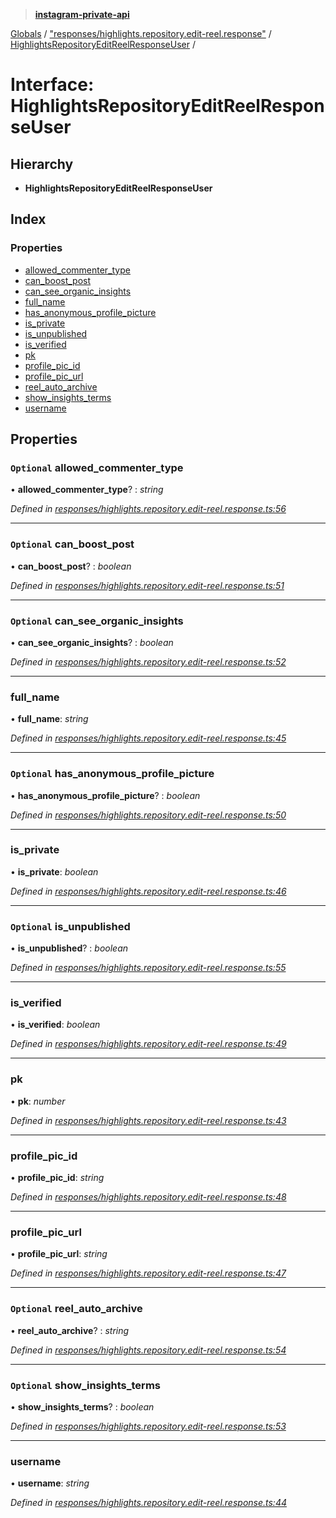 > **[instagram-private-api](../README.md)**

[Globals](../README.md) / ["responses/highlights.repository.edit-reel.response"](../modules/_responses_highlights_repository_edit_reel_response_.md) / [HighlightsRepositoryEditReelResponseUser](_responses_highlights_repository_edit_reel_response_.highlightsrepositoryeditreelresponseuser.md) /

# Interface: HighlightsRepositoryEditReelResponseUser

## Hierarchy

* **HighlightsRepositoryEditReelResponseUser**

## Index

### Properties

* [allowed_commenter_type](_responses_highlights_repository_edit_reel_response_.highlightsrepositoryeditreelresponseuser.md#optional-allowed_commenter_type)
* [can_boost_post](_responses_highlights_repository_edit_reel_response_.highlightsrepositoryeditreelresponseuser.md#optional-can_boost_post)
* [can_see_organic_insights](_responses_highlights_repository_edit_reel_response_.highlightsrepositoryeditreelresponseuser.md#optional-can_see_organic_insights)
* [full_name](_responses_highlights_repository_edit_reel_response_.highlightsrepositoryeditreelresponseuser.md#full_name)
* [has_anonymous_profile_picture](_responses_highlights_repository_edit_reel_response_.highlightsrepositoryeditreelresponseuser.md#optional-has_anonymous_profile_picture)
* [is_private](_responses_highlights_repository_edit_reel_response_.highlightsrepositoryeditreelresponseuser.md#is_private)
* [is_unpublished](_responses_highlights_repository_edit_reel_response_.highlightsrepositoryeditreelresponseuser.md#optional-is_unpublished)
* [is_verified](_responses_highlights_repository_edit_reel_response_.highlightsrepositoryeditreelresponseuser.md#is_verified)
* [pk](_responses_highlights_repository_edit_reel_response_.highlightsrepositoryeditreelresponseuser.md#pk)
* [profile_pic_id](_responses_highlights_repository_edit_reel_response_.highlightsrepositoryeditreelresponseuser.md#profile_pic_id)
* [profile_pic_url](_responses_highlights_repository_edit_reel_response_.highlightsrepositoryeditreelresponseuser.md#profile_pic_url)
* [reel_auto_archive](_responses_highlights_repository_edit_reel_response_.highlightsrepositoryeditreelresponseuser.md#optional-reel_auto_archive)
* [show_insights_terms](_responses_highlights_repository_edit_reel_response_.highlightsrepositoryeditreelresponseuser.md#optional-show_insights_terms)
* [username](_responses_highlights_repository_edit_reel_response_.highlightsrepositoryeditreelresponseuser.md#username)

## Properties

### `Optional` allowed_commenter_type

• **allowed_commenter_type**? : *string*

*Defined in [responses/highlights.repository.edit-reel.response.ts:56](https://github.com/dilame/instagram-private-api/blob/3e16058/src/responses/highlights.repository.edit-reel.response.ts#L56)*

___

### `Optional` can_boost_post

• **can_boost_post**? : *boolean*

*Defined in [responses/highlights.repository.edit-reel.response.ts:51](https://github.com/dilame/instagram-private-api/blob/3e16058/src/responses/highlights.repository.edit-reel.response.ts#L51)*

___

### `Optional` can_see_organic_insights

• **can_see_organic_insights**? : *boolean*

*Defined in [responses/highlights.repository.edit-reel.response.ts:52](https://github.com/dilame/instagram-private-api/blob/3e16058/src/responses/highlights.repository.edit-reel.response.ts#L52)*

___

###  full_name

• **full_name**: *string*

*Defined in [responses/highlights.repository.edit-reel.response.ts:45](https://github.com/dilame/instagram-private-api/blob/3e16058/src/responses/highlights.repository.edit-reel.response.ts#L45)*

___

### `Optional` has_anonymous_profile_picture

• **has_anonymous_profile_picture**? : *boolean*

*Defined in [responses/highlights.repository.edit-reel.response.ts:50](https://github.com/dilame/instagram-private-api/blob/3e16058/src/responses/highlights.repository.edit-reel.response.ts#L50)*

___

###  is_private

• **is_private**: *boolean*

*Defined in [responses/highlights.repository.edit-reel.response.ts:46](https://github.com/dilame/instagram-private-api/blob/3e16058/src/responses/highlights.repository.edit-reel.response.ts#L46)*

___

### `Optional` is_unpublished

• **is_unpublished**? : *boolean*

*Defined in [responses/highlights.repository.edit-reel.response.ts:55](https://github.com/dilame/instagram-private-api/blob/3e16058/src/responses/highlights.repository.edit-reel.response.ts#L55)*

___

###  is_verified

• **is_verified**: *boolean*

*Defined in [responses/highlights.repository.edit-reel.response.ts:49](https://github.com/dilame/instagram-private-api/blob/3e16058/src/responses/highlights.repository.edit-reel.response.ts#L49)*

___

###  pk

• **pk**: *number*

*Defined in [responses/highlights.repository.edit-reel.response.ts:43](https://github.com/dilame/instagram-private-api/blob/3e16058/src/responses/highlights.repository.edit-reel.response.ts#L43)*

___

###  profile_pic_id

• **profile_pic_id**: *string*

*Defined in [responses/highlights.repository.edit-reel.response.ts:48](https://github.com/dilame/instagram-private-api/blob/3e16058/src/responses/highlights.repository.edit-reel.response.ts#L48)*

___

###  profile_pic_url

• **profile_pic_url**: *string*

*Defined in [responses/highlights.repository.edit-reel.response.ts:47](https://github.com/dilame/instagram-private-api/blob/3e16058/src/responses/highlights.repository.edit-reel.response.ts#L47)*

___

### `Optional` reel_auto_archive

• **reel_auto_archive**? : *string*

*Defined in [responses/highlights.repository.edit-reel.response.ts:54](https://github.com/dilame/instagram-private-api/blob/3e16058/src/responses/highlights.repository.edit-reel.response.ts#L54)*

___

### `Optional` show_insights_terms

• **show_insights_terms**? : *boolean*

*Defined in [responses/highlights.repository.edit-reel.response.ts:53](https://github.com/dilame/instagram-private-api/blob/3e16058/src/responses/highlights.repository.edit-reel.response.ts#L53)*

___

###  username

• **username**: *string*

*Defined in [responses/highlights.repository.edit-reel.response.ts:44](https://github.com/dilame/instagram-private-api/blob/3e16058/src/responses/highlights.repository.edit-reel.response.ts#L44)*